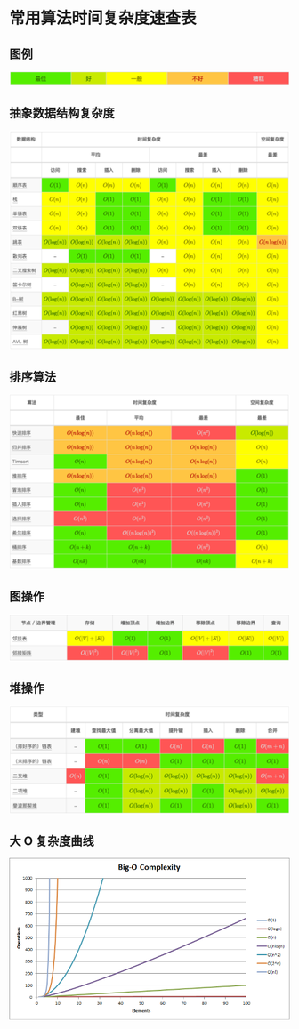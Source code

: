 # 常用算法时间复杂度速查表

## 图例

![](.gitbook/assets/image%20%284%29.png)

## 抽象数据结构复杂度

![](.gitbook/assets/image%20%2813%29.png)

## 排序算法

![](.gitbook/assets/image%20%282%29.png)

## 图操作

![](.gitbook/assets/image.png)

## 堆操作

![](.gitbook/assets/image%20%2811%29.png)

## 大 O 复杂度曲线

![](.gitbook/assets/image%20%286%29.png)



